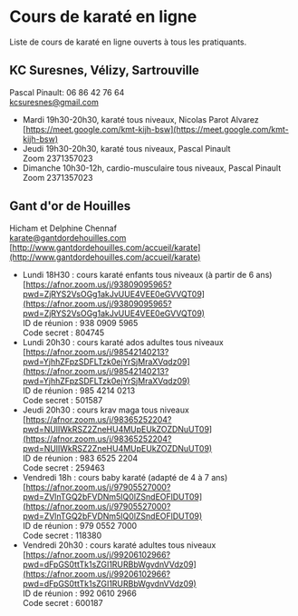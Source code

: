 # Cours de karaté en ligne

Liste de cours de karaté en ligne ouverts à tous les pratiquants.

## KC Suresnes, Vélizy, Sartrouville

Pascal Pinault: 06 86 42 76 64  
kcsuresnes@gmail.com

- Mardi 19h30-20h30, karaté tous niveaux, Nicolas Parot Alvarez  
[https://meet.google.com/kmt-kijh-bsw](https://meet.google.com/kmt-kijh-bsw) 
- Jeudi 19h30-20h30, karaté tous niveaux, Pascal Pinault  
Zoom 2371357023  
- Dimanche 10h30-12h, cardio-musculaire tous niveaux, Pascal Pinault  
Zoom 2371357023 


## Gant d'or de Houilles

Hicham et Delphine Chennaf  
karate@gantdordehouilles.com  
[http://www.gantdordehouilles.com/accueil/karate](http://www.gantdordehouilles.com/accueil/karate)

- Lundi 18H30 : cours karaté enfants tous niveaux (à partir de 6 ans)  
[https://afnor.zoom.us/j/93809095965?pwd=ZjRYS2VsOGg1akJvUUE4VEE0eGVVQT09](https://afnor.zoom.us/j/93809095965?pwd=ZjRYS2VsOGg1akJvUUE4VEE0eGVVQT09)  
ID de réunion : 938 0909 5965  
Code secret : 804745 
- Lundi 20h30 : cours karaté ados adultes tous niveaux  
[https://afnor.zoom.us/j/98542140213?pwd=YjhhZFpzSDFLTzk0ejYrSjMraXVqdz09](https://afnor.zoom.us/j/98542140213?pwd=YjhhZFpzSDFLTzk0ejYrSjMraXVqdz09)  
ID de réunion : 985 4214 0213  
Code secret : 501587  
- Jeudi 20h30 : cours krav maga tous niveaux  
[https://afnor.zoom.us/j/98365252204?pwd=NUlIWkRSZ2ZneHU4MUpEUkZOZDNuUT09](https://afnor.zoom.us/j/98365252204?pwd=NUlIWkRSZ2ZneHU4MUpEUkZOZDNuUT09)  
ID de réunion : 983 6525 2204  
Code secret : 259463  
- Vendredi 18h : cours baby karaté (adapté de 4 à 7 ans)  
[https://afnor.zoom.us/j/97905527000?pwd=ZVlnTGQ2bFVDNm5IQ0lZSndEOFlDUT09](https://afnor.zoom.us/j/97905527000?pwd=ZVlnTGQ2bFVDNm5IQ0lZSndEOFlDUT09)  
ID de réunion : 979 0552 7000  
Code secret : 118380  
- Vendredi 20h30 : cours karaté adultes tous niveaux 
[https://afnor.zoom.us/j/99206102966?pwd=dFpGS0ttTk1sZGI1RURBbWgvdnVVdz09](https://afnor.zoom.us/j/99206102966?pwd=dFpGS0ttTk1sZGI1RURBbWgvdnVVdz09)  
ID de réunion : 992 0610 2966  
Code secret : 600187  

